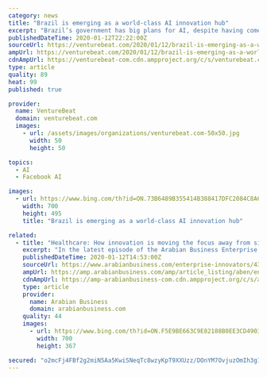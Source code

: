 ```yaml
---
category: news
title: "Brazil is emerging as a world-class AI innovation hub"
excerpt: "Brazil’s government has big plans for AI, despite having come late to the party. In Oxford Insights’ AI Readiness Index 2019, Brazil was ranked 40 out of 192 countries, a sign that the South American powerhouse is moving up in the AI world. The report looks at how ready countries are to take advantage of the AI technologies PwC forecasts ..."
publishedDateTime: 2020-01-12T22:22:00Z
sourceUrl: https://venturebeat.com/2020/01/12/brazil-is-emerging-as-a-world-class-ai-innovation-hub/
ampUrl: https://venturebeat.com/2020/01/12/brazil-is-emerging-as-a-world-class-ai-innovation-hub/amp/
cdnAmpUrl: https://venturebeat-com.cdn.ampproject.org/c/s/venturebeat.com/2020/01/12/brazil-is-emerging-as-a-world-class-ai-innovation-hub/amp/
type: article
quality: 89
heat: 99
published: true

provider:
  name: VentureBeat
  domain: venturebeat.com
  images:
    - url: /assets/images/organizations/venturebeat.com-50x50.jpg
      width: 50
      height: 50

topics:
  - AI
  - Facebook AI

images:
  - url: https://www.bing.com/th?id=ON.73B6489B355414B388417DFC2084C8A6
    width: 700
    height: 495
    title: "Brazil is emerging as a world-class AI innovation hub"

related:
  - title: "Healthcare: How innovation is moving the focus away from sickcare and bringing it back into the home"
    excerpt: "In the latest episode of the Arabian Business Enterprise Innovators Series, in association with UPS, we look at how technological advances are revolutionising and disrupting the $80 billion healthcare sector in the GCC ... leverage the advances in digital health research, such as artificial intelligence, cognitive psychology, blockchain ..."
    publishedDateTime: 2020-01-12T14:53:00Z
    sourceUrl: https://www.arabianbusiness.com/enterprise-innovators/437383-healthcare-how-innovation-is-moving-the-focus-away-from-sickcare-bringing-it-back-into-the-home
    ampUrl: https://amp.arabianbusiness.com/amp/article_listing/aben/enterprise-innovators/437383-healthcare-how-innovation-is-moving-the-focus-away-from-sickcare-bringing-it-back-into-the-home
    cdnAmpUrl: https://amp-arabianbusiness-com.cdn.ampproject.org/c/s/amp.arabianbusiness.com/amp/article_listing/aben/enterprise-innovators/437383-healthcare-how-innovation-is-moving-the-focus-away-from-sickcare-bringing-it-back-into-the-home
    type: article
    provider:
      name: Arabian Business
      domain: arabianbusiness.com
    quality: 44
    images:
      - url: https://www.bing.com/th?id=ON.F5E9BE663C9E82188B0EE3CD49039D58
        width: 700
        height: 367

secured: "o2mcFj4FBf2g2miN5Aa5KwiSNeqTc8wzyKpT9XXUzz/DOnYM7OvjuzOmIh3g1bcatIqN0fPvC6SpB6BNkjKpUhG1DzN4kuIuV5pcYmEw1d9V7wmrCSSalzO70TMHWYP6udtz5wntOc2SFUfcUdYST/DZb1khA8eTYoOPR1k7C9Fsj5CThSkp9vBx88r/F0TbiXnIVsmpmwJ2ikg8Y9u+6ZOFSGuEDFUJSYqJjnfUR5ml/9nA3en1xtm+H+yjMz681FyOYJtPuoRyVeQF+DyBEQ==;3OWuZzYmzK/RWnmZnouhzg=="
---
```


